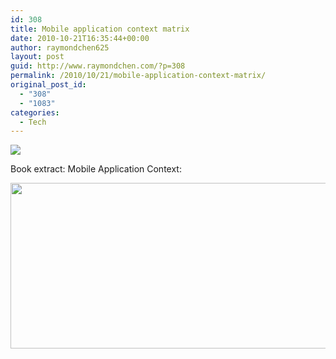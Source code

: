 ```yaml
---
id: 308
title: Mobile application context matrix
date: 2010-10-21T16:35:44+00:00
author: raymondchen625
layout: post
guid: http://www.raymondchen.com/?p=308
permalink: /2010/10/21/mobile-application-context-matrix/
original_post_id:
  - "308"
  - "1083"
categories:
  - Tech
---
```

![](/Users/Raymond/AppData/Local/Temp/moz-screenshot.png)

Book extract: Mobile Application Context:

[<img class="alignleft size-full wp-image-310" title="Mobile App Context" src="../wp-content/uploads/2010/10/app_context1.gif" alt="" width="823" height="265" />](../wp-content/uploads/2010/10/app_context1.gif)

<div id="_mcePaste" style="position:absolute;left:-10000px;top:0;width:1px;height:1px;overflow:hidden;">
  Table 6-2. Application context matrix<br /> User experience type Task type Task duration Combine with<br /> Utility At-a-glance Information recall Very short Immersive<br /> Locale Location-based Contextual information Quick Immersive<br /> Informative Content-based Seek information Quick Locale<br /> Productivity Task-based Content management Long Utility<br /> Immersive Full screen Entertainment Long Utility, locale<br /> As
</div>